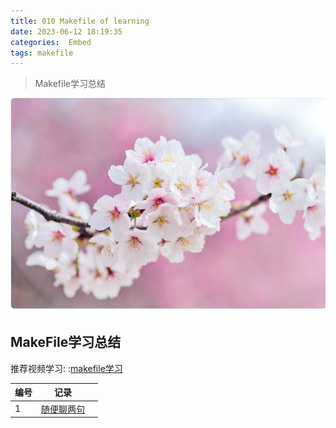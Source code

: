 ```yaml
---
title: 010 Makefile of learning
date: 2023-06-12 18:19:35
categories:  Embed
tags: makefile
---
```



> Makefile学习总结


<!--more-->

![](010-Makefile-of-learning/make.png)

## MakeFile学习总结

推荐视频学习: :[makefile学习](https://www.bilibili.com/video/BV1Bv4y1J7QT/?spm_id_from=333.337.search-card.all.click&vd_source=e2c0e34ec8285e72cd75c6dbf7d498f5)


|   编号  | 记录    |     |
| --- | --- | --- |
|  1   |  [随便聊两句](https://www.bilibili.com/video/BV1Bv4y1J7QT?p=1&vd_source=e2c0e34ec8285e72cd75c6dbf7d498f5)   |     |